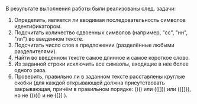 В результате выполнения работы были реализованы след. задачи:
1. Определить, является ли вводимая последовательность символов идентификатором. 
2. Подсчитать количество сдвоенных символов (например, "сс", "нн", "лл") во введенном тексте. 
3. Подсчитать число слов в предложении (разделённые любыми разделителями). 
4. Найти во введенном тексте самое длинное и самое короткое слово. 
5. Из заданной строки исключить все символы, входящие в нее более одного раза. 
6. Проверить, правильно ли в заданном тексте расставлены круглые скобки (для каждой открывающей должна присутствовать закрывающая, причём в правильном порядке: ()() или (([])) или ({[]}), но не ())(() и не {[}] ). 
